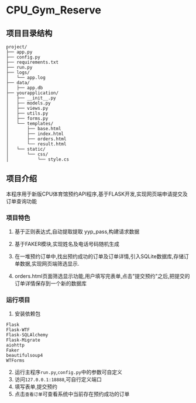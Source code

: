 # CPU_Gym_Reserve

## 项目目录结构
```
project/
├── app.py
├── config.py
├── requirements.txt
├── run.py
├── logs/
│   └── app.log
├── data/
│   ├── app.db
├── yourapplication/
│   ├── __init__.py
│   ├── models.py
│   ├── views.py
│   ├── utils.py
│   ├── forms.py
│   └── templates/
│       ├── base.html
│       ├── index.html
│       ├── orders.html
│       └── result.html
│   └── static/
│       └── css/
│           └── style.cs
```

## 项目介绍

本程序用于新版CPU体育馆预约API程序,基于FLASK开发,实现网页端申请提交及订单查询功能

### 项目特色

1. 基于正则表达式,自动提取提取 yyp_pass,构建请求数据

2. 基于FAKER模块,实现姓名及电话号码随机生成

3. 在一堆预约订单中,找出预约成功的订单及订单详情,引入SQLite数据库,存储订单数据,实现网页端筛选显示.

4. orders.html页面筛选显示功能,用户填写完表单,点击"提交预约"之后,把提交的订单详情保存到一个新的数据库

### 运行项目

1. 安装依赖包
```
Flask
Flask-WTF
Flask-SQLAlchemy
Flask-Migrate
aiohttp
Faker
beautifulsoup4
WTForms
```
2. 运行主程序```run.py```,```config.py```中的参数可自定义
3. 访问```127.0.0.1:18888```,可自行定义端口
4. 填写表单,提交预约
5. 点击```查看订单```可查看系统中当前存在预约成功的订单